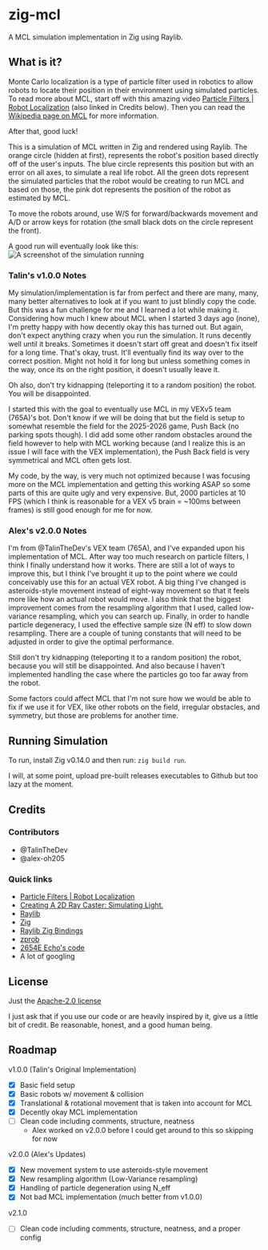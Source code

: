 # zig-mcl

A MCL simulation implementation in Zig using Raylib.

## What is it?
Monte Carlo localization is a type of particle filter used in robotics to allow
robots to locate their position in their environment using simulated particles.
To read more about MCL, start off with this amazing video [Particle Filters |
Robot Localization](https://www.youtube.com/watch?v=ydC0mE0ZYSA) (also linked in
Credits below). Then you can read the [Wikipedia page on
MCL](https://en.wikipedia.org/wiki/Monte_Carlo_localization) for more
information.

After that, good luck!

This is a simulation of MCL written in Zig and rendered using Raylib. The orange
circle (hidden at first), represents the robot's position based directly off of
the user's inputs. The blue circle represents this position but with an error on
all axes, to simulate a real life robot. All the green dots represent the
simulated particles that the robot would be creating to run MCL and based on
those, the pink dot represents the position of the robot as estimated by MCL. 

To move the robots around, use W/S for forward/backwards movement and A/D or
arrow keys for rotation (the small black dots on the circle represent the
front).

A good run will eventually look like this: ![A screenshot of the simulation
running](/latestRun-v2.png)

### Talin's v1.0.0 Notes
My simulation/implementation is far from perfect and there are many, many, many
better alternatives to look at if you want to just blindly copy the code. But
this was a fun challenge for me and I learned a lot while making it. Considering
how much I knew about MCL when I started 3 days ago (none), I'm pretty happy
with how decently okay this has turned out. But again, don't expect anything
crazy when you run the simulation. It runs decently well until it breaks.
Sometimes it doesn't start off great and doesn't fix itself for a long time.
That's okay, trust. It'll eventually find its way over to the correct position.
Might not hold it for long but unless something comes in the way, once its on
the right position, it doesn't usually leave it.

Oh also, don't try kidnapping (teleporting it to a random position) the robot.
You will be disappointed.

I started this with the goal to eventually use MCL in my VEXv5 team (765A)'s
bot. Don't know if we will be doing that but the field is setup to somewhat
resemble the field for the 2025-2026 game, Push Back (no parking spots though).
I did add some other random obstacles around the field however to help with MCL
working because (and I realize this is an issue I will face with the VEX
implementation), the Push Back field is very symmetrical and MCL often gets
lost.

My code, by the way, is very much not optimized because I was focusing more on
the MCL implementation and getting this working ASAP so some parts of this are
quite ugly and very expensive. But, 2000 particles at 10 FPS (which I think is
reasonable for a VEX v5 brain = ~100ms between frames) is still good enough for
me for now.

### Alex's v2.0.0 Notes
I'm from @TalinTheDev's VEX team (765A), and I've expanded upon his
implementation of MCL. After way too much research on particle filters, I think
I finally understand how it works. There are still a lot of ways to improve
this, but I think I've brought it up to the point where we could conceivably use
this for an actual VEX robot. A big thing I've changed is asteroids-style
movement instead of eight-way movement so that it feels more like how an actual
robot would move. I also think that the biggest improvement comes from the
resampling algorithm that I used, called low-variance resampling, which you can
search up. Finally, in order to handle particle degeneracy, I used the effective
sample size (N eff) to slow down resampling. There are a couple of tuning
constants that will need to be adjusted in order to give the optimal
performance.

Still don't try kidnapping (teleporting it to a random position) the robot,
because you will still be disappointed. And also because I haven't implemented
handling the case where the particles go too far away from the robot.

Some factors could affect MCL that I'm not sure how we would be able to fix if
we use it for VEX, like other robots on the field, irregular obstacles, and
symmetry, but those are problems for another time.

## Running Simulation
To run, install Zig v0.14.0 and then run: `zig build run`.

I will, at some point, upload pre-built releases executables to Github but too
lazy at the moment.

## Credits
### Contributors
- @TalinTheDev
- @alex-oh205

### Quick links
  - [Particle Filters | Robot
    Localization](https://www.youtube.com/watch?v=ydC0mE0ZYSA)
  - [Creating A 2D Ray Caster: Simulating
    Light.](https://medium.com/@apoorvaencoder/creating-a-2d-ray-caster-simulating-light-3ea150ce3435)
  - [Raylib](https://www.raylib.com/)
  - [Zig](https://ziglang.org/)
  - [Raylib Zig Bindings](https://github.com/Not-Nik/raylib-zig)
  - [zprob](https://github.com/pblischak/zprob)
  - [2654E Echo's code](https://github.com/alexDickhans/echo/tree/main)
  - A lot of googling

## License
Just the [Apache-2.0 license](https://www.apache.org/licenses/LICENSE-2.0.txt)

I just ask that if you use our code or are heavily inspired by it, give us a
little bit of credit. Be reasonable, honest, and a good human being.

## Roadmap
v1.0.0 (Talin's Original Implementation)
  - [x] Basic field setup
  - [x] Basic robots w/ movement & collision
  - [x] Translational & rotational movement that is taken into account for MCL
  - [x] Decently okay MCL implementation
  - [ ] Clean code including comments, structure, neatness
    - Alex worked on v2.0.0 before I could get around to this so skipping for now

v2.0.0 (Alex's Updates)
  - [x] New movement system to use asteroids-style movement
  - [x] New resampling algorithm (Low-Variance resampling)
  - [x] Handling of particle degeneration using N_eff
  - [x] Not bad MCL implementation (much better from v1.0.0)

v2.1.0
  - [ ] Clean code including comments, structure, neatness, and a proper config
